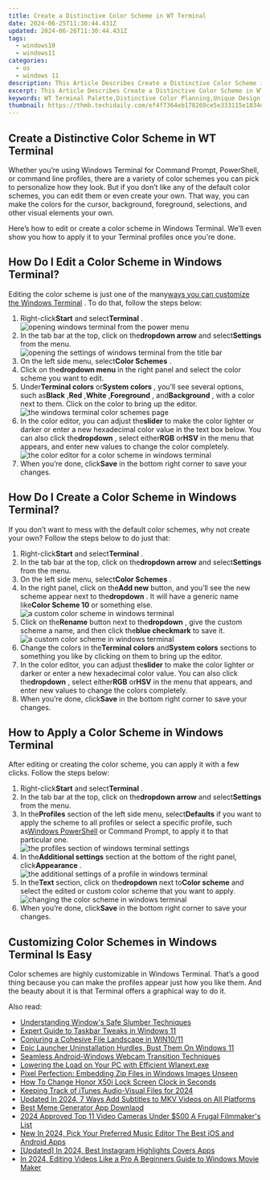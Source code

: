 ```yaml
---
title: Create a Distinctive Color Scheme in WT Terminal
date: 2024-06-25T11:30:44.431Z
updated: 2024-06-26T11:30:44.431Z
tags:
  - windows10
  - windows11
categories:
  - os
  - windows 11
description: This Article Describes Create a Distinctive Color Scheme in WT Terminal
excerpt: This Article Describes Create a Distinctive Color Scheme in WT Terminal
keywords: WT Terminal Palette,Distinctive Color Planning,Unique Design Themes,Creative Skin Selection,Vivid Color Ideas,Standout Scheme Choices,Bold Contrast Combinations
thumbnail: https://thmb.techidaily.com/ef4f7364eb178269ce5e333115e1834d8d6af4b37108b148f724431123b9f7ea.jpg
---
```


## Create a Distinctive Color Scheme in WT Terminal

 Whether you’re using Windows Terminal for Command Prompt, PowerShell, or command line profiles, there are a variety of color schemes you can pick to personalize how they look. But if you don’t like any of the default color schemes, you can edit them or even create your own. That way, you can make the colors for the cursor, background, foreground, selections, and other visual elements your own.

 Here’s how to edit or create a color scheme in Windows Terminal. We’ll even show you how to apply it to your Terminal profiles once you're done.

## How Do I Edit a Color Scheme in Windows Terminal?

 Editing the color scheme is just one of the many[ways you can customize the Windows Terminal](https://www.makeuseof.com/windows-terminal-customization/) . To do that, follow the steps below:

1. Right-click**Start** and select**Terminal** .  
![opening windows terminal from the power menu](https://static1.makeuseofimages.com/wordpress/wp-content/uploads/2022/11/windows-terminal-open-start.jpg)
2. In the tab bar at the top, click on the**dropdown arrow** and select**Settings** from the menu.  
![opening the settings of windows terminal from the title bar](https://static1.makeuseofimages.com/wordpress/wp-content/uploads/2022/06/git-bash-tab-settings.jpg)
3. On the left side menu, select**Color Schemes** .
4. Click on the**dropdown menu** in the right panel and select the color scheme you want to edit.
5. Under**Terminal colors** or**System colors** , you’ll see several options, such as**Black** ,**Red** ,**White** ,**Foreground** , and**Background** , with a color next to them. Click on the color to bring up the editor.  
![the windows terminal color schemes page](https://static1.makeuseofimages.com/wordpress/wp-content/uploads/2022/11/windows-terminal-color-scheme.jpg)
6. In the color editor, you can adjust the**slider** to make the color lighter or darker or enter a new hexadecimal color value in the text box below. You can also click the**dropdown** , select either**RGB** or**HSV** in the menu that appears, and enter new values to change the color completely.  
![the color editor for a color scheme in windows terminal](https://static1.makeuseofimages.com/wordpress/wp-content/uploads/2022/11/windows-terminal-edit-scheme-color.jpg)
7. When you’re done, click**Save** in the bottom right corner to save your changes.

## How Do I Create a Color Scheme in Windows Terminal?

 If you don’t want to mess with the default color schemes, why not create your own? Follow the steps below to do just that:

1. Right-click**Start** and select**Terminal** .
2. In the tab bar at the top, click on the**dropdown arrow** and select**Settings** from the menu.
3. On the left side menu, select**Color Schemes** .
4. In the right panel, click on the**Add new** button, and you’ll see the new scheme appear next to the**dropdown** . It will have a generic name like**Color Scheme 10** or something else.  
![a custom color scheme in windows terminal](https://static1.makeuseofimages.com/wordpress/wp-content/uploads/2022/11/custom-10-color-scheme-windows-terminal.jpg)
5. Click on the**Rename** button next to the**dropdown** , give the custom scheme a name, and then click the**blue checkmark** to save it.  
![a custom color scheme in windows terminal](https://static1.makeuseofimages.com/wordpress/wp-content/uploads/2022/11/custom-10-color-scheme-windows-terminal.jpg)
6. Change the colors in the**Terminal colors** and**System colors** sections to something you like by clicking on them to bring up the editor.
7. In the color editor, you can adjust the**slider** to make the color lighter or darker or enter a new hexadecimal color value. You can also click the**dropdown** , select either**RGB** or**HSV** in the menu that appears, and enter new values to change the colors completely.
8. When you’re done, click**Save** in the bottom right corner to save your changes.

## How to Apply a Color Scheme in Windows Terminal

 After editing or creating the color scheme, you can apply it with a few clicks. Follow the steps below:

1. Right-click**Start** and select**Terminal** .
2. In the tab bar at the top, click on the**dropdown arrow** and select**Settings** from the menu.
3. In the**Profiles** section of the left side menu, select**Defaults** if you want to apply the scheme to all profiles or select a specific profile, such as[Windows PowerShell](https://www.makeuseof.com/what-is-windows-powershell/) or Command Prompt, to apply it to that particular one.  
![the profiles section of windows terminal settings](https://static1.makeuseofimages.com/wordpress/wp-content/uploads/2022/11/profiles-section-windows-terminal.jpg)
4. In the**Additional settings** section at the bottom of the right panel, click**Appearance** .  
![the additional settings of a profile in windows terminal](https://static1.makeuseofimages.com/wordpress/wp-content/uploads/2022/06/git-bash-additional-settings.jpg)
5. In the**Text** section, click on the**dropdown** next to**Color scheme** and select the edited or custom color scheme that you want to apply.  
![changing the color scheme in windows terminal](https://static1.makeuseofimages.com/wordpress/wp-content/uploads/2022/11/change-color-scheme-windows-terminal.jpg)
6. When you’re done, click**Save** in the bottom right corner to save your changes.

## Customizing Color Schemes in Windows Terminal Is Easy

 Color schemes are highly customizable in Windows Terminal. That’s a good thing because you can make the profiles appear just how you like them. And the beauty about it is that Terminal offers a graphical way to do it.


<ins class="adsbygoogle"
     style="display:block"
     data-ad-format="autorelaxed"
     data-ad-client="ca-pub-7571918770474297"
     data-ad-slot="1223367746"></ins>



<ins class="adsbygoogle"
     style="display:block"
     data-ad-client="ca-pub-7571918770474297"
     data-ad-slot="8358498916"
     data-ad-format="auto"
     data-full-width-responsive="true"></ins>

<span class="atpl-alsoreadstyle">Also read:</span>
<div><ul>
<li><a href="https://win11.techidaily.com/understanding-windows-safe-slumber-techniques/"><u>Understanding Window's Safe Slumber Techniques</u></a></li>
<li><a href="https://win11.techidaily.com/expert-guide-to-taskbar-tweaks-in-windows-11/"><u>Expert Guide to Taskbar Tweaks in Windows 11</u></a></li>
<li><a href="https://win11.techidaily.com/conjuring-a-cohesive-file-landscape-in-win1011/"><u>Conjuring a Cohesive File Landscape in WIN10/11</u></a></li>
<li><a href="https://win11.techidaily.com/1719343225911-epic-launcher-uninstallation-hurdles-bust-them-on-windows-11/"><u>Epic Launcher Uninstallation Hurdles, Bust Them On Windows 11</u></a></li>
<li><a href="https://win11.techidaily.com/seamless-android-windows-webcam-transition-techniques/"><u>Seamless Android-Windows Webcam Transition Techniques</u></a></li>
<li><a href="https://win11.techidaily.com/lowering-the-load-on-your-pc-with-efficient-wlanextexe/"><u>Lowering the Load on Your PC with Efficient Wlanext.exe</u></a></li>
<li><a href="https://win11.techidaily.com/pixel-perfection-embedding-zip-files-in-windows-images-unseen/"><u>Pixel Perfection: Embedding Zip Files in Windows Images Unseen</u></a></li>
<li><a href="https://unlock-android.techidaily.com/how-to-change-honor-x50i-lock-screen-clock-in-seconds-by-drfone-android/"><u>How To Change Honor X50i Lock Screen Clock in Seconds</u></a></li>
<li><a href="https://screen-recording.techidaily.com/keeping-track-of-itunes-audio-visual-files-for-2024/"><u>Keeping Track of iTunes Audio-Visual Files for 2024</u></a></li>
<li><a href="https://ai-video-editing.techidaily.com/updated-in-2024-7-ways-add-subtitles-to-mkv-videos-on-all-platforms/"><u>Updated In 2024, 7 Ways Add Subtitles to MKV Videos on All Platforms</u></a></li>
<li><a href="https://extra-lessons.techidaily.com/best-meme-generator-app-downlaod/"><u>Best Meme Generator App Downlaod</u></a></li>
<li><a href="https://youtube-help.techidaily.com/2024-approved-top-11-video-cameras-under-500-a-frugal-filmmakers-list/"><u>2024 Approved  Top 11 Video Cameras Under $500  A Frugal Filmmaker's List</u></a></li>
<li><a href="https://audio-shaping.techidaily.com/new-in-2024-pick-your-preferred-music-editor-the-best-ios-and-android-apps/"><u>New In 2024, Pick Your Preferred Music Editor The Best iOS and Android Apps</u></a></li>
<li><a href="https://instagram-videos.techidaily.com/updated-in-2024-best-instagram-highlights-covers-apps/"><u>[Updated] In 2024, Best Instagram Highlights Covers Apps</u></a></li>
<li><a href="https://ai-driven-video-production.techidaily.com/in-2024-editing-videos-like-a-pro-a-beginners-guide-to-windows-movie-maker/"><u>In 2024, Editing Videos Like a Pro A Beginners Guide to Windows Movie Maker</u></a></li>
</ul></div>
